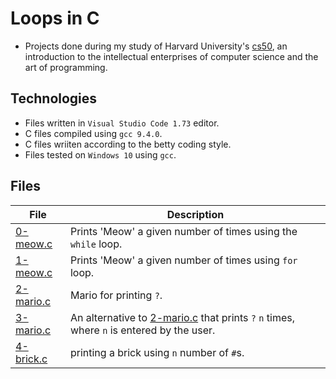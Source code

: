 # Loops in C

- Projects done during my study of Harvard University's [cs50](https://learning.edx.org/course/course-v1:HarvardX+CS50+X/block-v1:HarvardX+CS50+X+type@sequential+block@3c550787b1d1470bbdba91d14392bd43/block-v1:HarvardX+CS50+X+type@vertical+block@ffc346411661409a901306ca7c2b7b54), an introduction to the intellectual enterprises of computer science and the art of programming. 

## Technologies
- Files written in ```Visual Studio Code 1.73``` editor. 
- C files compiled using ```gcc 9.4.0```.
- C files wriiten according to the betty coding style. 
- Files tested on ```Windows 10``` using ```gcc```.

## Files

| File | Description |
| ---  | --- |
|[0-meow.c](0-meow.c)| Prints 'Meow' a given number of times using the ```while``` loop.|
|[1-meow.c](1-meow.c)| Prints 'Meow' a given number of times using ```for``` loop.|
|[2-mario.c](2-mario.c)| Mario for printing ```?```.|
|[3-mario.c](2-mario.c)| An alternative to [2-mario.c](2-mario.c) that prints ```?``` ```n``` times, where ```n``` is entered by the user.
|[4-brick.c](4-brick.c)|printing a brick using ```n``` number of ```#```s.
